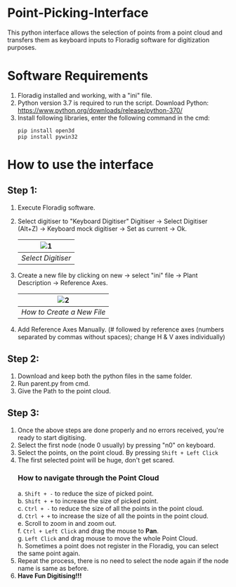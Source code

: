 # Point-Picking-Interface
This python interface allows the selection of points from a point cloud and transfers them as keyboard inputs to Floradig software for digitization purposes.

# Software Requirements
  1. Floradig installed and working, with a "ini" file.
  2. Python version 3.7 is required to run the script.
     Download Python: https://www.python.org/downloads/release/python-370/
  3. Install following libraries, enter the following command in the cmd: 
     ```
     pip install open3d
     pip install pywin32
     
     ```

# How to use the interface
  ## Step 1:
   1. Execute Floradig software.
   2. Select digitiser to "Keyboard Digitiser"
      Digitiser -> Select Digitiser (Alt+Z) -> Keyboard mock digitiser -> Set as current -> Ok.
      
      |![1](https://user-images.githubusercontent.com/42251021/220800033-d39b2ba7-2fb5-413d-b2a5-154d79ef150e.png) | 
      |:--:|
      |*Select Digitiser*|
      
   
   3. Create a new file by clicking on new -> select "ini" file -> Plant Description -> Reference Axes.
      
      |![2](https://user-images.githubusercontent.com/42251021/220801903-e0711069-038a-451f-8c31-3e0d4660d3b0.PNG) |
      |:--:|
      |*How to Create a New File*|
      
   4. Add Reference Axes Manually. (# followed by reference axes (numbers separated by commas without spaces); change H & V axes individually)
  
  ## Step 2:
   1. Download and keep both the python files in the same folder.
   2. Run parent.py from cmd.
   3. Give the Path to the point cloud.
  
  ## Step 3:
   1. Once the above steps are done properly and no errors received, you're ready to start digitising.
   2. Select the first node (node 0 usually) by pressing "n0" on keyboard.
   3. Select the points, on the point cloud. By pressing ```Shift + Left Click```
   4. The first selected point will be huge, don't get scared.<br />
      ### How to navigate through the Point Cloud <br />
      a. ```Shift + -``` to reduce the size of picked point.<br />
      b. ```Shift + +``` to increase the size of picked point.<br />
      c. ```Ctrl + -``` to reduce the size of all the points in the point cloud.<br />
      d. ```Ctrl + +``` to increase the size of all the points in the point cloud.<br />
      e. Scroll to zoom in and zoom out.<br />
      f. ```Ctrl + Left Click``` and drag the mouse to **Pan**.<br />
      g. ```Left Click``` and drag mouse to move the whole Point Cloud.<br />
      h. Sometimes a point does not register in the Floradig, you can select the same point again.<br />
   5. Repeat the process, there is no need to select the node again if the node name is same as before.<br />
   6. **Have Fun Digitising!!!**
        
